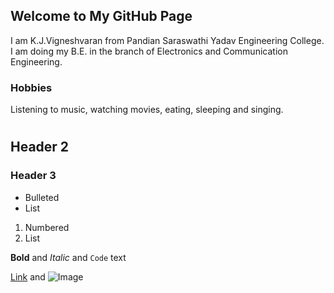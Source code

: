 ## Welcome to My GitHub Page

I am K.J.Vigneshvaran from Pandian Saraswathi Yadav Engineering College. I am doing my B.E. in the branch of Electronics and Communication Engineering.

### Hobbies
Listening to music, watching movies, eating, sleeping and singing.

# 
## Header 2
### Header 3

- Bulleted
- List

1. Numbered
2. List

**Bold** and _Italic_ and `Code` text

[Link](url) and ![Image](src)
```

